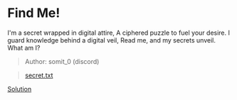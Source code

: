 # Find Me!

I'm a secret wrapped in digital attire, A ciphered puzzle to fuel your desire. I guard knowledge behind a digital veil, Read me, and my secrets unveil. What am I?
> Author: somit_0 (discord)

>[secret.txt](./secret.txt)

[Solution](./soln/)